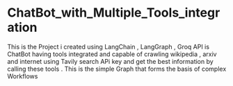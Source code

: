 # ChatBot_with_Multiple_Tools_integration
This is the Project i created using LangChain , LangGraph , Groq API is ChatBot having tools integrated and capable of crawling wikipedia , arxiv and internet using Tavily search APi key and get the best information by calling these tools . This is the simple Graph that forms the basis of complex Workflows
